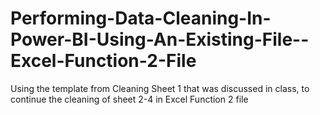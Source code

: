 # Performing-Data-Cleaning-In-Power-BI-Using-An-Existing-File--Excel-Function-2-File
Using the template from Cleaning Sheet 1 that was discussed in class, to continue the cleaning of sheet 2-4 in Excel Function 2 file
